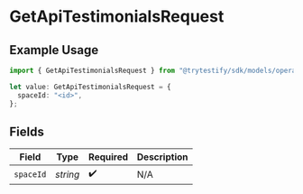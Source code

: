 # GetApiTestimonialsRequest

## Example Usage

```typescript
import { GetApiTestimonialsRequest } from "@trytestify/sdk/models/operations";

let value: GetApiTestimonialsRequest = {
  spaceId: "<id>",
};
```

## Fields

| Field              | Type               | Required           | Description        |
| ------------------ | ------------------ | ------------------ | ------------------ |
| `spaceId`          | *string*           | :heavy_check_mark: | N/A                |
